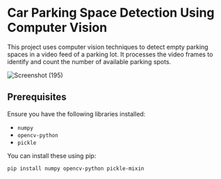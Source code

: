 # Car Parking Space Detection Using Computer Vision

This project uses computer vision techniques to detect empty parking spaces in a video feed of a parking lot. It processes the video frames to identify and count the number of available parking spots.

![Screenshot (195)](https://github.com/miteshgupta07/Car-Parking-Space-Detection-Using-Computer-Vision/assets/111682782/0a0489ea-af77-4a65-8a5a-d6cec55ce086)

## Prerequisites

Ensure you have the following libraries installed:

- `numpy`
- `opencv-python`
- `pickle`

You can install these using pip:

```bash
pip install numpy opencv-python pickle-mixin
